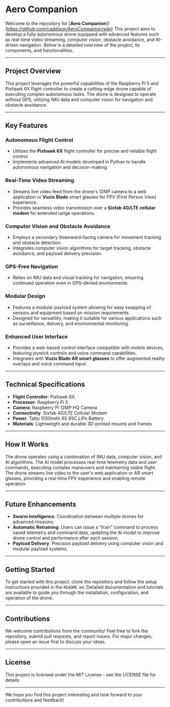 # Aero Companion

Welcome to the repository for [**Aero Companion**]!(https://github.com/caddison/AeroCompanion/wiki) This project aims to develop a fully autonomous drone equipped with advanced features such as real-time video streaming, computer vision, obstacle avoidance, and AI-driven navigation. Below is a detailed overview of the project, its components, and functionalities.

---

## Project Overview

This project leverages the powerful capabilities of the Raspberry Pi 5 and Pixhawk 6X flight controller to create a cutting-edge drone capable of executing complex autonomous tasks. The drone is designed to operate without GPS, utilizing IMU data and computer vision for navigation and obstacle avoidance.

---

## Key Features

### Autonomous Flight Control
- Utilizes the **Pixhawk 6X** flight controller for precise and reliable flight control.
- Implements advanced AI models developed in Python to handle autonomous navigation and decision-making.

### Real-Time Video Streaming
- Streams live video feed from the drone's 12MP camera to a web application or **Vuzix Blade** smart glasses for FPV (First Person View) experience.
- Provides seamless video transmission over a **Sixfab 4G/LTE cellular modem** for extended range operations.

### Computer Vision and Obstacle Avoidance
- Employs a secondary downward-facing camera for movement tracking and obstacle detection.
- Integrates computer vision algorithms for target tracking, obstacle avoidance, and payload delivery precision.

### GPS-Free Navigation
- Relies on IMU data and visual tracking for navigation, ensuring continued operation even in GPS-denied environments.

### Modular Design
- Features a modular payload system allowing for easy swapping of sensors and equipment based on mission requirements.
- Designed for versatility, making it suitable for various applications such as surveillance, delivery, and environmental monitoring.

### Enhanced User Interface
- Provides a web-based control interface compatible with mobile devices, featuring joystick controls and voice command capabilities.
- Integrates with **Vuzix Blade AR smart glasses** to offer augmented reality overlays and voice command input.

---

## Technical Specifications

- **Flight Controller**: Pixhawk 6X
- **Processor**: Raspberry Pi 5
- **Camera**: Raspberry Pi 12MP HQ Camera
- **Connectivity**: Sixfab 4G/LTE Cellular Modem
- **Power**: Tattu 1050mAh 6S 95C LiPo Battery
- **Materials**: Lightweight and durable 3D-printed mounts and frames

---

## How It Works

The drone operates using a combination of IMU data, computer vision, and AI algorithms. The AI model processes real-time telemetry data and user commands, executing complex maneuvers and maintaining stable flight. The drone streams live video to the user's web application or AR smart glasses, providing a real-time FPV experience and enabling remote operation.

---

## Future Enhancements

- **Swarm Intelligence**: Coordination between multiple drones for advanced missions.
- **Automatic Retraining**: Users can issue a "train" command to process saved telemetry and command data, updating the AI model to improve drone control and performance after each session.
- **Payload Delivery**: Precision payload delivery using computer vision and modular payload systems.

---

## Getting Started

To get started with this project, clone the repository and follow the setup instructions provided in the `README.md`. Detailed documentation and tutorials are available to guide you through the installation, configuration, and operation of the drone.

---

## Contributions

We welcome contributions from the community! Feel free to fork the repository, submit pull requests, and report issues. For major changes, please open an issue first to discuss your ideas.

---

## License

This project is licensed under the MIT License - see the LICENSE file for details.

---

We hope you find this project interesting and look forward to your contributions and feedback!


